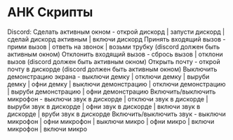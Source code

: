 # AHK Скрипты

Discord:
Сделать активным окном - открой дискорд | запусти дискорд | сделай дискорд активным | включи дискорд
Принять входящий вызов - прими вызов | ответь на звонок | возьми трубку (discord должен быть активным окном) 
Отклонить входящий вызов - сбрось вызов | отклони вызов (discord должен быть активным окном)
Открыть почту - открой почту в дискорде (discord должен быть активным окном)
Выключить демонстрацию экрана - выключи демку | отключи демку | выруби демку | офни демку | выключи демонстрацию | отключи демонстрацию | выруби демонстрацию | офни демонстрацию
Включить/выключить микрофон - выключи звук в дискорде | отключи звук в дискорде | выруби звук в дискорде | офни звук в дискорде | включи звук в дискорде | вруби звук в дискорде 
Включить/выключить звук - выключи микрофон | офни микрофон | выключи микро | офни микро | включи микрофон | включи микро
